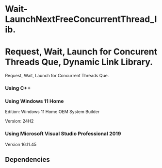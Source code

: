 # Wait-LaunchNextFreeConcurrentThread_lib.

# Request, Wait, Launch for Concurent Threads Que, Dynamic Link Library.
Request, Wait, Launch for Concurrent Threads Que.

### Using C++

### Using Windows 11 Home
Edition: Windows 11 Home OEM System Builder

Version: 24H2

### Using Microsoft Visual Studio Professional 2019

Version 16.11.45

## Dependencies
